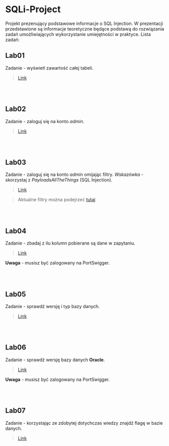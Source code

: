 # SQLi-Project
Projekt prezenujący podstawowe informacje o SQL Injection.
W prezentacji przedstawione są informacje teoretyczne będące podstawą do rozwiązania zadań umożliwiających wykorzystanie umiejętności w praktyce.
Lista zadań:

## Lab01

Zadanie - wyświetl zawartość całej tabeli.
> [Link](https://web.ctflearn.com/web4/)

<br/><br/>



## Lab02

Zadanie - zaloguj się na konto *admin*.
> [Link](https://sqli.chal.fweefwop.club/welcome.php)

<br/><br/>



## Lab03

Zadanie - zaloguj się na konto *admin* omijając filtry.
*Wskazówka* - skorzystaj z *PayloadsAllTheThings* (SQL Injection).
> [Link](http://jupiter.challenges.picoctf.org:44979/)

> Aktualne filtry można podejrzeć [tutaj](http://jupiter.challenges.picoctf.org:44979/filter.php)

<br/><br/>



## Lab04

Zadanie - zbadaj z ilu kolumn pobierane są dane w zapytaniu.
> [Link](https://portswigger.net/web-security/sql-injection/union-attacks/lab-determine-number-of-columns)

**Uwaga** - musisz być zalogowany na PortSwigger.

<br/><br/>



## Lab05

Zadanie - sprawdź wersję i typ bazy danych.
> [Link](https://web.ctflearn.com/web4/)

<br/><br/>



## Lab06

Zadanie - sprawdź wersję bazy danych **Oracle**.
> [Link](https://portswigger.net/web-security/sql-injection/examining-the-database/lab-querying-database-version-oracle)

**Uwaga** - musisz być zalogowany na PortSwigger.

<br/><br/>



## Lab07
Zadanie - korzystając ze zdobytej dotychczas wiedzy znajdź flagę w bazie danych.

> [Link](https://web.ctflearn.com/web8)



